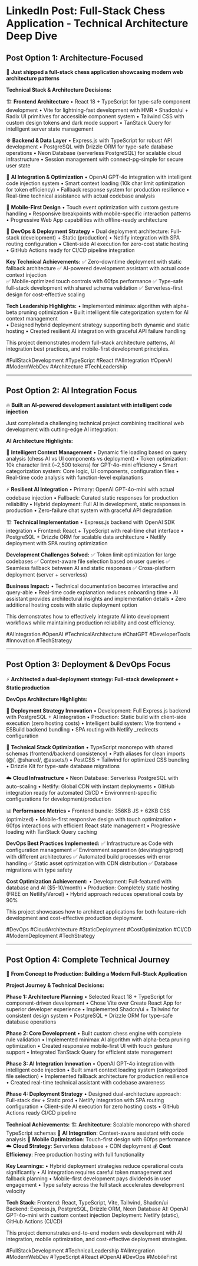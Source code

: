 # LinkedIn Post: Full-Stack Chess Application - Technical Architecture Deep Dive

## Post Option 1: Architecture-Focused

🚀 **Just shipped a full-stack chess application showcasing modern web architecture patterns**

**Technical Stack & Architecture Decisions:**

🏗️ **Frontend Architecture**
• React 18 + TypeScript for type-safe component development
• Vite for lightning-fast development with HMR
• Shadcn/ui + Radix UI primitives for accessible component system
• Tailwind CSS with custom design tokens and dark mode support
• TanStack Query for intelligent server state management

⚙️ **Backend & Data Layer**
• Express.js with TypeScript for robust API development
• PostgreSQL with Drizzle ORM for type-safe database operations
• Neon Database (serverless PostgreSQL) for scalable cloud infrastructure
• Session management with connect-pg-simple for secure user state

🤖 **AI Integration & Optimization**
• OpenAI GPT-4o integration with intelligent code injection system
• Smart context loading (10k char limit optimization for token efficiency)
• Fallback response system for production resilience
• Real-time technical assistance with actual codebase analysis

📱 **Mobile-First Design**
• Touch event optimization with custom gesture handling
• Responsive breakpoints with mobile-specific interaction patterns
• Progressive Web App capabilities with offline-ready architecture

🔄 **DevOps & Deployment Strategy**
• Dual deployment architecture: Full-stack (development) + Static (production)
• Netlify integration with SPA routing configuration
• Client-side AI execution for zero-cost static hosting
• GitHub Actions ready for CI/CD pipeline integration

**Key Technical Achievements:**
✅ Zero-downtime deployment with static fallback architecture
✅ AI-powered development assistant with actual code context injection  
✅ Mobile-optimized touch controls with 60fps performance
✅ Type-safe full-stack development with shared schema validation
✅ Serverless-first design for cost-effective scaling

**Tech Leadership Highlights:**
• Implemented minimax algorithm with alpha-beta pruning optimization
• Built intelligent file categorization system for AI context management  
• Designed hybrid deployment strategy supporting both dynamic and static hosting
• Created resilient AI integration with graceful API failure handling

This project demonstrates modern full-stack architecture patterns, AI integration best practices, and mobile-first development principles.

#FullStackDevelopment #TypeScript #React #AIIntegration #OpenAI #ModernWebDev #Architecture #TechLeadership

---

## Post Option 2: AI Integration Focus

🔥 **Built an AI-powered development assistant with intelligent code injection**

Just completed a challenging technical project combining traditional web development with cutting-edge AI integration:

**AI Architecture Highlights:**

🧠 **Intelligent Context Management**
• Dynamic file loading based on query analysis (chess AI vs UI components vs deployment)
• Token optimization: 10k character limit (~2,500 tokens) for GPT-4o-mini efficiency
• Smart categorization system: Core logic, UI components, configuration files
• Real-time code analysis with function-level explanations

⚡ **Resilient AI Integration**
• Primary: OpenAI GPT-4o-mini with actual codebase injection
• Fallback: Curated static responses for production reliability
• Hybrid deployment: Full AI in development, static responses in production
• Zero-failure chat system with graceful API degradation

🏗️ **Technical Implementation**
• Express.js backend with OpenAI SDK integration
• Frontend: React + TypeScript with real-time chat interface
• PostgreSQL + Drizzle ORM for scalable data architecture
• Netlify deployment with SPA routing optimization

**Development Challenges Solved:**
✅ Token limit optimization for large codebases
✅ Context-aware file selection based on user queries
✅ Seamless fallback between AI and static responses
✅ Cross-platform deployment (server + serverless)

**Business Impact:**
• Technical documentation becomes interactive and query-able
• Real-time code explanation reduces onboarding time
• AI assistant provides architectural insights and implementation details
• Zero additional hosting costs with static deployment option

This demonstrates how to effectively integrate AI into development workflows while maintaining production reliability and cost efficiency.

#AIIntegration #OpenAI #TechnicalArchitecture #ChatGPT #DeveloperTools #Innovation #TechStrategy

---

## Post Option 3: Deployment & DevOps Focus

⚡ **Architected a dual-deployment strategy: Full-stack development + Static production**

**DevOps Architecture Highlights:**

🚀 **Deployment Strategy Innovation**
• Development: Full Express.js backend with PostgreSQL + AI integration
• Production: Static build with client-side execution (zero hosting costs)
• Intelligent build system: Vite frontend + ESBuild backend bundling
• SPA routing with Netlify _redirects configuration

🔧 **Technical Stack Optimization**
• TypeScript monorepo with shared schemas (frontend/backend consistency)
• Path aliases for clean imports (@/, @shared/, @assets/)
• PostCSS + Tailwind for optimized CSS bundling
• Drizzle Kit for type-safe database migrations

☁️ **Cloud Infrastructure**
• Neon Database: Serverless PostgreSQL with auto-scaling
• Netlify: Global CDN with instant deployments
• GitHub integration ready for automated CI/CD
• Environment-specific configurations for development/production

📊 **Performance Metrics**
• Frontend bundle: 356KB JS + 62KB CSS (optimized)
• Mobile-first responsive design with touch optimization
• 60fps interactions with efficient React state management
• Progressive loading with TanStack Query caching

**DevOps Best Practices Implemented:**
✅ Infrastructure as Code with configuration management
✅ Environment separation (dev/staging/prod) with different architectures
✅ Automated build processes with error handling
✅ Static asset optimization with CDN distribution
✅ Database migrations with type safety

**Cost Optimization Achievement:**
• Development: Full-featured with database and AI ($5-10/month)
• Production: Completely static hosting (FREE on Netlify/Vercel)
• Hybrid approach reduces operational costs by 90%

This project showcases how to architect applications for both feature-rich development and cost-effective production deployment.

#DevOps #CloudArchitecture #StaticDeployment #CostOptimization #CI/CD #ModernDeployment #TechStrategy

---

## Post Option 4: Complete Technical Journey

🎯 **From Concept to Production: Building a Modern Full-Stack Application**

**Project Journey & Technical Decisions:**

**Phase 1: Architecture Planning**
• Selected React 18 + TypeScript for component-driven development
• Chose Vite over Create React App for superior developer experience
• Implemented Shadcn/ui + Tailwind for consistent design system
• PostgreSQL + Drizzle ORM for type-safe database operations

**Phase 2: Core Development**
• Built custom chess engine with complete rule validation
• Implemented minimax AI algorithm with alpha-beta pruning optimization
• Created responsive mobile-first UI with touch gesture support
• Integrated TanStack Query for efficient state management

**Phase 3: AI Integration Innovation**
• OpenAI GPT-4o integration with intelligent code injection
• Built smart context loading system (categorized file selection)
• Implemented fallback architecture for production resilience
• Created real-time technical assistant with codebase awareness

**Phase 4: Deployment Strategy**
• Designed dual-architecture approach: Full-stack dev + Static prod
• Netlify integration with SPA routing configuration
• Client-side AI execution for zero hosting costs
• GitHub Actions ready CI/CD pipeline

**Technical Achievements:**
🏗️ **Architecture**: Scalable monorepo with shared TypeScript schemas
🤖 **AI Integration**: Context-aware assistant with code analysis
📱 **Mobile Optimization**: Touch-first design with 60fps performance  
☁️ **Cloud Strategy**: Serverless database + CDN deployment
💰 **Cost Efficiency**: Free production hosting with full functionality

**Key Learnings:**
• Hybrid deployment strategies reduce operational costs significantly
• AI integration requires careful token management and fallback planning
• Mobile-first development pays dividends in user engagement
• Type safety across the full stack accelerates development velocity

**Tech Stack:**
Frontend: React, TypeScript, Vite, Tailwind, Shadcn/ui
Backend: Express.js, PostgreSQL, Drizzle ORM, Neon Database
AI: OpenAI GPT-4o-mini with custom context injection
Deployment: Netlify (static), GitHub Actions (CI/CD)

This project demonstrates end-to-end modern web development with AI integration, mobile optimization, and cost-effective deployment strategies.

#FullStackDevelopment #TechnicalLeadership #AIIntegration #ModernWebDev #TypeScript #React #OpenAI #DevOps #MobileFirst